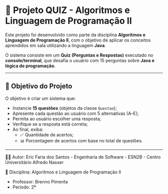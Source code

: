 # 🧠 Projeto QUIZ - Algoritmos e Linguagem de Programação II

Este projeto foi desenvolvido como parte da disciplina **Algoritmos e Linguagem de Programação II**, com o objetivo de aplicar os conceitos aprendidos em sala utilizando a linguagem **Java**.

O sistema consiste em um **Quiz (Perguntas e Respostas)** executado no **console/terminal**, que desafia o usuário com 15 perguntas sobre **Java e lógica de programação**.

---

## 🎯 **Objetivo do Projeto**

O objetivo é criar um sistema que:

- Instancie **15 questões** (objetos da classe `Questao`);
- Apresente cada questão ao usuário com 5 alternativas (A–E);
- Permita ao usuário escolher uma resposta;
- Verifique se a resposta está correta;
- Ao final, exiba:
  - ✅ Quantidade de acertos;
  - 📊 Porcentagem de acertos com base no total de questões.

---

👨‍💻 Autor:
Eric Faria dos Santos - 
Engenharia de Software - ESN2B - 
Centro Universitário Alfredo Nasser

🏫 Disciplina:
Algoritmos e Linguagem de Programação II
- Professor: Brenno Pimenta
- Período: 2º

